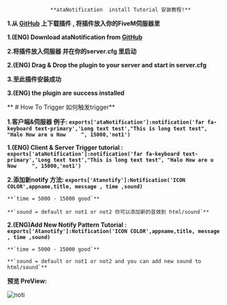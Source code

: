 				  
				  **ataNotification  install Tutorial 安装教程!**
**1.从 [GitHub](https://github.com/YishengCheww/ataNotification) 上下载插件 , 将插件放入你的FiveM伺服器里**

**1.(ENG) Download ataNotification from [GitHub](https://github.com/YishengCheww/ataNotification)**

**2.将插件放入伺服器 并在你的server.cfg 里启动**

**2.(ENG) Drag & Drop the plugin to your server and start in server.cfg**

**3.至此插件安装成功**

**3.(ENG) the plugin are success installed**

**                                                        # How To Trigger 如何触发trigger**

**1.客户端&伺服器 例子:  `exports['ataNotification']:notification('far fa-keyboard text-primary','Long text test',"This is long text test", "Halo How are u Now		", 15000,'not1') `**

**1.(ENG) Client & Server Trigger tutorial : `exports['ataNotification']:notification('far fa-keyboard text-primary','Long text test',"This is long text test", "Halo How are u Now		", 15000,'not1') `**

**2.添加新notify 方法: 	`exports['Atanotify']:Notification('ICON COLOR',appname,title, message , time ,sound)`**

	**`time = 5000 - 15000 good`**

	**`sound = default or not1 or not2 你可以添加新的音效到 html/sound`**

**2.(ENG)Add New Notify Pattern Tutorial : 	`exports['Atanotify']:Notification('ICON COLOR',appname,title, message , time ,sound)`**

	**`time = 5000 - 15000 good`**

	**`sound = default or not1 or not2 and you can add new sound to html/sound`**

**预览 PreView:**





![noti](https://user-images.githubusercontent.com/64354150/151497033-51ee0260-fd70-4f8a-9cb3-da96cee7f90f.png)
